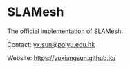 # SLAMesh
The official implementation of SLAMesh.

Contact: yx.sun@polyu.edu.hk

Website: https://yuxiangsun.github.io/
